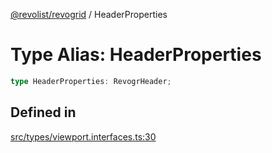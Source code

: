 [@revolist/revogrid](README.md) / HeaderProperties

# Type Alias: HeaderProperties

```ts
type HeaderProperties: RevogrHeader;
```

## Defined in

[src/types/viewport.interfaces.ts:30](https://github.com/revolist/revogrid/blob/832a695f4c49c94511535fe3aac75fac9a36ad76/src/types/viewport.interfaces.ts#L30)
